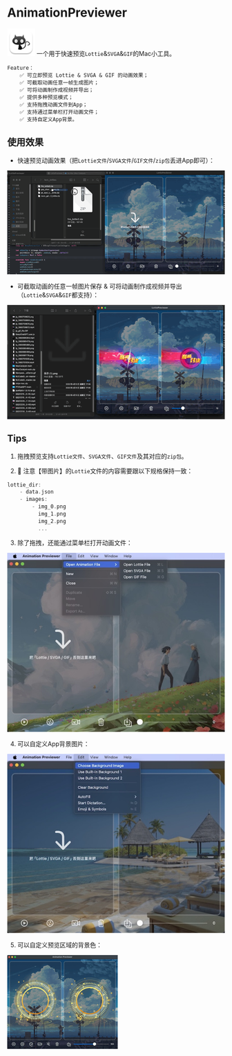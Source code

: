 # AnimationPreviewer

![icon](https://github.com/Rogue24/JPCover/raw/master/AnimationPreviewer/icon.png) 一个用于快速预览`Lottie`&`SVGA`&`GIF`的Mac小工具。

    Feature：
        ✅ 可立即预览 Lottie & SVGA & GIF 的动画效果；
        ✅ 可截取动画任意一帧生成图片；
        ✅ 可将动画制作成视频并导出；
        ✅ 提供多种预览模式；
        ✅ 支持拖拽动画文件到App；
        ✅ 支持通过菜单栏打开动画文件；
        ✅ 支持自定义App背景。

## 使用效果

- 快速预览动画效果（把`Lottie文件`/`SVGA文件`/`GIF文件`/`zip包`丢进App即可）：

![example1](https://github.com/Rogue24/JPCover/raw/master/AnimationPreviewer/example1.gif)

- 可截取动画的任意一帧图片保存 & 可将动画制作成视频并导出（`Lottie`&`SVGA`&`GIF`都支持）：

![example2](https://github.com/Rogue24/JPCover/raw/master/AnimationPreviewer/example2.gif)

## Tips

1. 拖拽预览支持`Lottie文件`、`SVGA文件`、`GIF文件`及其对应的`zip包`。

2. 📢 注意【带图片】的`Lottie`文件的内容需要跟以下规格保持一致：

```swift
lottie_dir:
    - data.json
    - images:
        - img_0.png
          img_1.png
          img_2.png
          ...
```

3. 除了拖拽，还能通过菜单栏打开动画文件：

![example3](https://github.com/Rogue24/JPCover/raw/master/AnimationPreviewer/example3.jpeg)

4. 可以自定义App背景图片：

![example4](https://github.com/Rogue24/JPCover/raw/master/AnimationPreviewer/example4.jpeg)

5. 可以自定义预览区域的背景色：

![example5](https://github.com/Rogue24/JPCover/raw/master/AnimationPreviewer/example5.gif)
